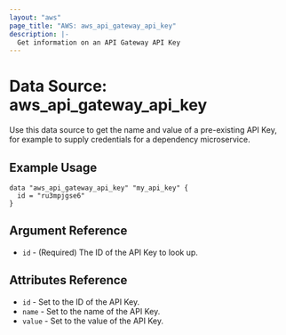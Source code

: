 ```yaml
---
layout: "aws"
page_title: "AWS: aws_api_gateway_api_key"
description: |-
  Get information on an API Gateway API Key
---
```


# Data Source: aws_api_gateway_api_key

Use this data source to get the name and value of a pre-existing API Key, for
example to supply credentials for a dependency microservice.

## Example Usage

```hcl
data "aws_api_gateway_api_key" "my_api_key" {
  id = "ru3mpjgse6"
}
```

## Argument Reference

 * `id` - (Required) The ID of the API Key to look up.

## Attributes Reference

 * `id` - Set to the ID of the API Key.
 * `name` - Set to the name of the API Key.
 * `value` - Set to the value of the API Key.
